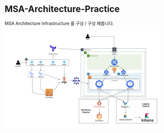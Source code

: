 # MSA-Architecture-Practice

MSA Architecture Infrastructure 를 구상 / 구성 해봅니다.

![image](Architecture/msa-architecture.png)